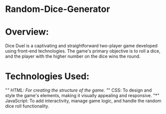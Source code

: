 # Random-Dice-Generator

# Overview:
Dice Duel is a captivating and straightforward two-player game developed using front-end technologies. The game's primary objective is to roll a dice, and the player with the higher number on the dice wins the round.

# Technologies Used:
"*" HTML: For creating the structure of the game.
"*" CSS: To design and style the game's elements, making it visually appealing and responsive.
"*" JavaScript: To add interactivity, manage game logic, and handle the random dice roll functionality.
